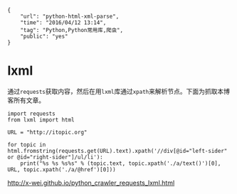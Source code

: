 ```
{
    "url": "python-html-xml-parse",
    "time": "2016/04/12 13:14",
    "tag": "Python,Python常用库,爬虫",
    "public": "yes"
}
```

# lxml

通过`requests`获取内容，然后在用`lxml`库通过`xpath`来解析节点。下面为抓取本博客所有文章。

```
import requests
from lxml import html

URL = "http://itopic.org"

for topic in html.fromstring(requests.get(URL).text).xpath('//div[@id="left-sider" or @id="right-sider"]/ul/li'):
    print("%s %s %s%s" % (topic.text, topic.xpath('./a/text()')[0], URL, topic.xpath('./a/@href')[0]))
```

http://x-wei.github.io/python_crawler_requests_lxml.html